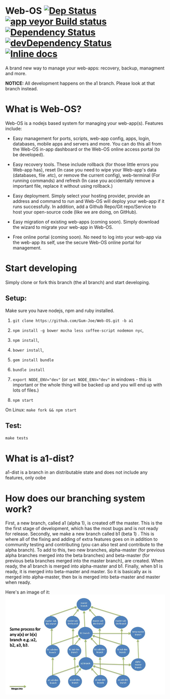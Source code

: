# Web-OS [![Dep Status](https://travis-ci.org/Gum-Joe/Web-OS.svg?branch=a1)](https://travis-ci.org/Gum-Joe/Web-OS) [![app veyor Build status](https://ci.appveyor.com/api/projects/status/93bp43bnds9wl230?svg=true)](https://ci.appveyor.com/project/Gum-Joe/web-os) [![Dependency Status](https://david-dm.org/Gum-Joe/Web-OS.svg)](https://david-dm.org/Gum-Joe/Web-OS) [![devDependency Status](https://david-dm.org/Gum-Joe/Web-OS/dev-status.svg)](https://david-dm.org/Gum-Joe/Web-OS#info=devDependencies) [![Inline docs](http://inch-ci.org/github/Gum-Joe/Web-OS.svg?branch=master)](http://inch-ci.org/github/Gum-Joe/Web-OS)
A brand new way to manage your web-apps: recovery, backup, managment and more.

**NOTICE:** All development happens on the a1 branch. Please look at that branch instead.

# What is Web-OS?
Web-OS is a nodejs based system for managing your web-app(s). Features include:
* Easy management for ports, scripts, web-app config, apps, login, databases, mobile apps and servers and more. You can do this all from the Web-OS in-app dashboard or the Web-OS online access portal (to be developed).

* Easy recovery tools. These include rollback (for those little errors you Web-app has), reset (In case you need to wipe your Web-app's data (databases, file .etc), or remove the current config), web-terminal (For running commands) and refresh (In case you accidentally remove a important file, replace it without using rollback.)

* Easy deployment. Simply select your hosting provider, provide an address and command to run and Web-OS will deploy your web-app if it runs successfully. In addition, add a Github Repo/Git repo/Service to host your open-source code (like we are doing, on GitHub).

* Easy migration of existing web-apps (coming soon). Simply download the wizard to migrate your web-app in Web-OS.

* Free online portal (coming soon). No need to log into your web-app via the web-app its self, use the secure Web-OS online portal for management.

# Start developing
Simply clone or fork this branch (the a1 branch) and start developing.
## Setup:
 Make sure you have nodejs, npm and ruby installed.
  1. `git clone https://github.com/Gum-Joe/Web-OS.git -b a1`
  2. `npm install -g bower mocha less coffee-script nodemon nyc`,

  3. `npm install`,

  4. `bower install`,
  5. `gem install bundle`
  6. `bundle install`
  7. `export NODE_ENV="dev"` (or `set NODE_ENV="dev"` in windows - this is important or the whole thing will be backed up and you will end up with lots of files.)

  8. `npm start`

On Linux:
`make fork && npm start`

## Test:
`make tests`

# What is a1-dist?
a1-dist is a branch in an distributable state and does not include any features, only oobe

# How does our branching system work?
First, a new branch, called a1 (alpha 1), is created off the master. This is the the first stage of development, which has the most bugs and is not ready for release. Secondly, we make a new branch called b1 (beta 1) . This is where all of the fixing and adding of extra features goes on in addition to community testing and contributing (you can also test and contribute to the alpha branch). To add to this, two new branches, alpha-master (for previous alpha branches merged into the beta branches) and beta-master (for previous beta branches merged into the master branch), are created.  When ready, the a1 branch is merged into alpha-master and b1.  Finally, when b1 is ready, it is merged into beta-master and master. So it is basically ax is merged into alpha-master, then bx is merged into beta-master and master when ready.

Here's an image of it:
![branches](https://raw.githubusercontent.com/Gum-Joe/Web-OS/a1/Web-OS-branches.jpg)
